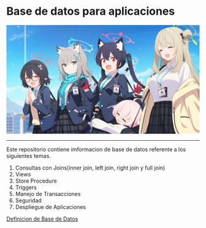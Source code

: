 # Base de datos para aplicaciones

![Imagen de Bases de Datos](./img/anime-girls-loli-animal-ears-school-uniform-blue-archive-2225070-wallhere.com.jpg)

---

Este repositorio contiene imformacion de base de datos referente a los siguientes temas.

1. Consultas con Joins(inner join, left join, right join y full join)
1. Views
1. Store Procedure
1. Triggers 
1. Manejo de Transacciones
1. Seguridad
1. Despliegue de Aplicaciones

[Definicion de Base de Datos](https://www.googleadservices.com/pagead/aclk?sa=L&ai=DChcSEwjm4LenxpCHAxXtJq0GHbh2CrUYABAAGgJwdg&ase=2&gclid=Cj0KCQjws560BhCuARIsAHMqE0G0RmbM6gA6GROnONjkED3ZxXkJUb5we5r5z98rqyUor-KP_27i1IIaAkQPEALw_wcB&ei=Dj6IZqriKOuMp84Pg9awyA4&ohost=www.google.com&cid=CAESVeD2nTSQie9MNyiSlh-eI5jsr43MJP4HySf6guAZ8MxPCS1qgs9RipwyJocJDpF5voxKDXX_i_JdQqC4-kLgvShLTqmlj7pHAipvMC2VDuJMjHM__r8&sig=AOD64_3JQc2WyMN_d4PVv1KWTgbE-Ldi1A&q&sqi=2&nis=4&adurl&ved=2ahUKEwiqoa2nxpCHAxVrxskDHQMrDOkQ0Qx6BAgKEAE)